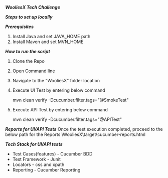 *****WooliesX Tech Challenge*****

*****Steps to set up locally*****

*****Prerequisites*****
1. Install Java and set JAVA_HOME path
2. Install Maven and set MVN_HOME

*****How to run the script*****
1. Clone the Repo
2. Open Command line
3. Navigate to the "WooliesX" folder location
4. Execute UI Test by entering below command

   mvn clean verify -Dcucumber.filter.tags="@SmokeTest"

5. Execute API Test by entering below command

   mvn clean verify -Dcucumber.filter.tags="@APITest"
   
 *****Reports for UI/API Tests*****
Once the test execution completed, proceed to the below path for the Reports
    \WooliesX\target\cucumber-reports.html
   
 *****Tech Stack for UI/API tests*****

* Test Cases(features) - Cucumber BDD
* Test Framework - Junit
* Locators - css and xpath
* Reporting - Cucumber Reporting



 

